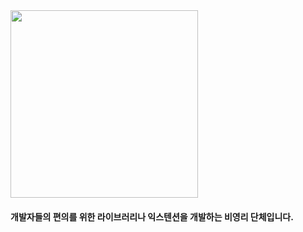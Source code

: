 <img src="https://github.com/adaptersorg/.github/assets/102154880/277eff19-1a9d-4d61-8e42-d6729de327db" width="300px"/>

#### 개발자들의 편의를 위한 라이브러리나 익스텐션을 개발하는 비영리 단체입니다.
